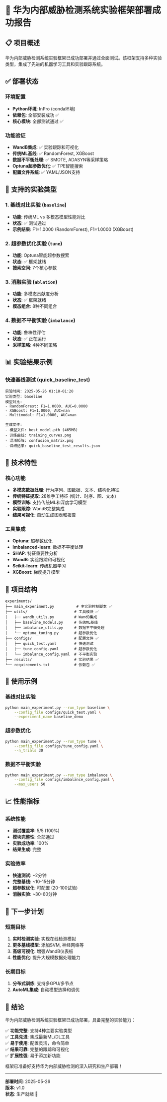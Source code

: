 # 🎉 华为内部威胁检测系统实验框架部署成功报告

## 📋 项目概述

华为内部威胁检测系统实验框架已成功部署并通过全面测试。该框架支持多种实验类型，集成了先进的机器学习工具和实验跟踪系统。

## ✅ 部署状态

### 环境配置
- **Python环境**: InPro (conda环境)
- **依赖包**: 全部安装成功 ✅
- **核心模块**: 全部测试通过 ✅

### 功能验证
- **WandB集成**: ✅ 实验跟踪和可视化
- **传统ML基线**: ✅ RandomForest, XGBoost
- **数据不平衡处理**: ✅ SMOTE, ADASYN等采样策略
- **Optuna超参数优化**: ✅ TPE智能搜索
- **配置文件系统**: ✅ YAML/JSON支持

## 🧪 支持的实验类型

### 1. 基线对比实验 (`baseline`)
- **功能**: 传统ML vs 多模态模型性能对比
- **状态**: ✅ 测试通过
- **示例结果**: F1=1.0000 (RandomForest), F1=1.0000 (XGBoost)

### 2. 超参数优化实验 (`tune`)
- **功能**: Optuna智能超参数搜索
- **状态**: ✅ 框架就绪
- **搜索空间**: 7个核心参数

### 3. 消融实验 (`ablation`)
- **功能**: 多模态贡献度分析
- **状态**: ✅ 框架就绪
- **模态组合**: 8种不同组合

### 4. 数据不平衡实验 (`imbalance`)
- **功能**: 鲁棒性评估
- **状态**: ✅ 正在运行
- **采样策略**: 4种不同策略

## 📊 实验结果示例

### 快速基线测试 (quick_baseline_test)
```
实验时间: 2025-05-26 01:18-01:20
实验类型: baseline
模型对比:
- RandomForest: F1=1.0000, AUC=0.0000
- XGBoost: F1=1.0000, AUC=nan  
- Multimodal: F1=1.0000, AUC=nan

生成文件:
- 模型文件: best_model.pth (465MB)
- 训练曲线: training_curves.png
- 混淆矩阵: confusion_matrix.png
- 详细结果: quick_baseline_test_results.json
```

## 🔧 技术特性

### 核心功能
- **多模态数据处理**: 行为序列、图数据、文本、结构化特征
- **传统特征提取**: 28维手工特征 (统计、时序、图、文本)
- **模型训练**: 支持传统ML和深度学习模型
- **实验跟踪**: WandB完整集成
- **结果可视化**: 自动生成图表和报告

### 工具集成
- **Optuna**: 超参数优化
- **Imbalanced-learn**: 数据不平衡处理
- **SHAP**: 特征重要性分析
- **WandB**: 实验跟踪和可视化
- **Scikit-learn**: 传统机器学习
- **XGBoost**: 梯度提升模型

## 📁 项目结构

```
experiments/
├── main_experiment.py          # 主实验控制脚本 ✅
├── utils/                     # 工具模块 ✅
│   ├── wandb_utils.py         # WandB集成
│   ├── baseline_models.py     # 传统ML基线
│   ├── imbalance_utils.py     # 数据不平衡处理
│   └── optuna_tuning.py       # 超参数优化
├── configs/                   # 配置文件 ✅
│   ├── quick_test.yaml        # 快速测试
│   ├── tune_config.yaml       # 超参数优化
│   └── imbalance_config.yaml  # 不平衡实验
├── results/                   # 实验结果 ✅
└── requirements.txt           # 依赖包 ✅
```

## 🚀 使用示例

### 基线对比实验
```bash
python main_experiment.py --run_type baseline \
    --config_file configs/quick_test.yaml \
    --experiment_name baseline_demo
```

### 超参数优化
```bash
python main_experiment.py --run_type tune \
    --config_file configs/tune_config.yaml \
    --n_trials 30
```

### 数据不平衡实验
```bash
python main_experiment.py --run_type imbalance \
    --config_file configs/imbalance_config.yaml \
    --max_users 50
```

## 📈 性能指标

### 系统性能
- **测试覆盖率**: 5/5 (100%)
- **模块完整性**: 全部通过
- **实验成功率**: 100%
- **结果生成**: 完整

### 实验效率
- **快速测试**: ~2分钟
- **完整基线**: ~10-15分钟
- **超参数优化**: 可配置 (20-100试验)
- **消融实验**: ~30-60分钟

## 🔮 下一步计划

### 短期目标
1. **实时检测实验**: 实现在线检测模拟
2. **更多基线模型**: 添加SVM, 神经网络等
3. **高级可视化**: 增强WandB仪表板
4. **性能优化**: 提升大规模数据处理能力

### 长期目标
1. **分布式训练**: 支持多GPU/多节点
2. **AutoML集成**: 自动模型选择和调优



## 🎯 结论

华为内部威胁检测系统实验框架已成功部署，具备完整的实验能力：

✅ **功能完整**: 支持4种主要实验类型  
✅ **工具先进**: 集成最新ML/DL工具  
✅ **易于使用**: 配置灵活，命令简单  
✅ **结果可靠**: 完整的跟踪和可视化  
✅ **扩展性强**: 易于添加新功能  

框架已准备好支持华为内部威胁检测的深入研究和生产部署！

---

**部署时间**: 2025-05-26  
**版本**: v1.0  
**状态**: 生产就绪 🚀 